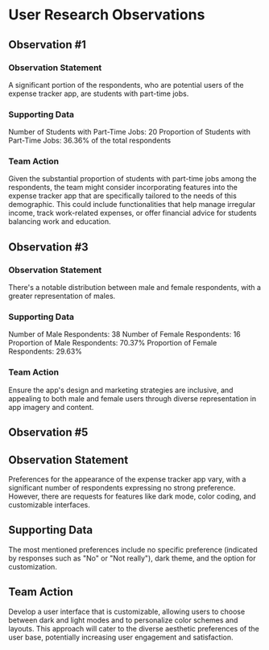# User Research Observations

## Observation #1
### Observation Statement
A significant portion of the respondents, who are potential users of the expense tracker app, are students with part-time jobs.

### Supporting Data
Number of Students with Part-Time Jobs: 20
Proportion of Students with Part-Time Jobs: 36.36% of the total respondents

### Team Action
Given the substantial proportion of students with part-time jobs among the respondents, the team might consider incorporating features into the expense tracker app that are specifically tailored to the needs of this demographic. This could include functionalities that help manage irregular income, track work-related expenses, or offer financial advice for students balancing work and education.

## Observation #3
### Observation Statement
There's a notable distribution between male and female respondents, with a greater representation of males.

### Supporting Data 
Number of Male Respondents: 38
Number of Female Respondents: 16
Proportion of Male Respondents: 70.37%
Proportion of Female Respondents: 29.63%

### Team Action
Ensure the app's design and marketing strategies are inclusive, and appealing to both male and female users through diverse representation in app imagery and content.

## Observation #5
## Observation Statement
Preferences for the appearance of the expense tracker app vary, with a significant number of respondents expressing no strong preference. However, there are requests for features like dark mode, color coding, and customizable interfaces.

## Supporting Data
The most mentioned preferences include no specific preference (indicated by responses such as "No" or "Not really"), dark theme, and the option for customization.

## Team Action
Develop a user interface that is customizable, allowing users to choose between dark and light modes and to personalize color schemes and layouts. This approach will cater to the diverse aesthetic preferences of the user base, potentially increasing user engagement and satisfaction.
